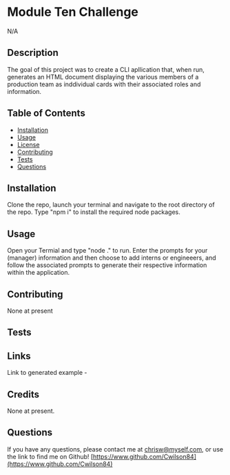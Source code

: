 
# Module Ten Challenge
N/A

## Description

The goal of this project was to create a CLI apllication that, when run, generates an HTML document displaying the various members of a production team as inddividual cards with their associated roles and information.

## Table of Contents

* [Installation](#installation)
* [Usage](#usage)
* [License](#license)
* [Contributing](#contributing)
* [Tests](#tests)
* [Questions](#questions)

## Installation

Clone the repo, launch your terminal and navigate to the root directory of the repo. Type "npm i" to install the required node packages. 

## Usage

Open your Termial and type "node ." to run. Enter the prompts for your (manager) information and then choose to add interns or engineeers, and follow the associated prompts to generate their respective information within the application.

## Contributing

None at present

## Tests



## Links

Link to generated example -

## Credits

None at present.

## Questions

If you have any questions, please contact me at chrisw@myself.com, or use the link to find me on Github! [https://www.github.com/Cwilson84](https://www.github.com/Cwilson84)
